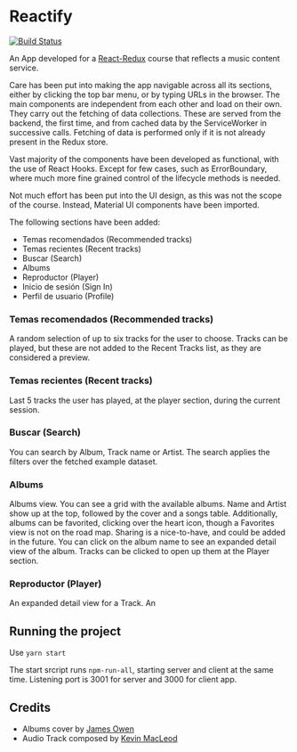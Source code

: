 # Reactify

[![Build Status](https://travis-ci.org/joemccann/dillinger.svg?branch=master)](https://travis-ci.org/joemccann/dillinger)

An App developed for a [React-Redux](https://cursos.trainingit.es/course/view.php?id=39) course that reflects a music content service.

Care has been put into making the app navigable across all its sections, either by clicking the top bar menu, or by typing URLs in the browser. The main components are independent from each other and load on their own. They carry out the fetching of data collections. These are served from the backend, the first time, and from cached data by the ServiceWorker in successive calls. Fetching of data is performed only if it is not already present in the Redux store.

Vast majority of the components have been developed as functional, with the use of React Hooks. Except for few cases, such as ErrorBoundary, where much more fine grained control of the lifecycle methods is needed.

Not much effort has been put into the UI design, as this was not the scope of the course. Instead, Material UI components have been imported.

The following sections have been added:

- Temas recomendados (Recommended tracks)
- Temas recientes (Recent tracks)
- Buscar (Search)
- Albums
- Reproductor (Player)
- Inicio de sesión (Sign In)
- Perfil de usuario (Profile)

### Temas recomendados (Recommended tracks)

A random selection of up to six tracks for the user to choose. Tracks can be played, but these are not added to the Recent Tracks list, as they are considered a preview.

### Temas recientes (Recent tracks)

Last 5 tracks the user has played, at the player section, during the current session.

### Buscar (Search)

You can search by Album, Track name or Artist. The search applies the filters over the fetched example dataset.

### Albums

Albums view. You can see a grid with the available albums. Name and Artist show up at the top, followed by the cover and a songs table. Additionally, albums can be favorited, clicking over the heart icon, though a Favorites view is not on the road map. Sharing is a nice-to-have, and could be added in the future.
You can click on the album name to see an expanded detail view of the album. Tracks can be clicked to open up them at the Player section.

### Reproductor (Player)

An expanded detail view for a Track. An <audio> player appears. If you click on play the player goes into floating mode, docked at the bottom of the page. It will remain in this mode for the rest of the session, though playing can be stopped. It will start playing a new track if you click on it from an Album view.

## Running the project

Use `yarn start`

The start srcript runs `npm-run-all`, starting server and client at the same time. Listening port is 3001 for server and 3000 for client app.

## Credits

- Albums cover by [James Owen](https://unsplash.com/photos/c-NBiJrhwdM)
- Audio Track composed by [Kevin MacLeod](https://twitter.com/kmacleod)
